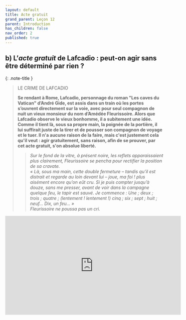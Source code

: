 ```yaml
---
layout: default
title: Acte gratuit
grand_parent: Leçon 12
parent: Introduction
has_children: false
nav_order: 2
published: true
---
```

## b) L’*acte gratuit* de Lafcadio : peut-on agir sans être déterminé par rien ?

{: .note-title }
> LE CRIME DE LAFCADIO
>
> **Se rendant à Rome, Lafcadio, personnage du roman "Les caves du Vatican" d’André Gide, est assis dans un train où les portes s’ouvrent directement sur la voie, avec pour seul compagnon de nuit un vieux monsieur du nom d’Amédée Fleurissoire. Alors que Lafcadio observe le vieux bonhomme, il a subitement une idée. Comme il tient là, sous sa propre main, la poignée de la portière, il lui suffirait juste de la tirer et de pousser son compagnon de voyage et le tuer. Il n'a aucune raison de la faire, mais c'est justement cela qu'il veut : agir gratuitement, sans raison, afin de se prouver, par cet acte gratuit, s'on absolue liberté.**
>> *Sur le fond de la vitre, à présent noire, les reflets apparaissaient plus clairement, Fleurissoire se pencha pour rectifier la position de sa cravate.*  
>> *« Là, sous ma main, cette double fermeture – tandis qu’il est distrait et regarde au loin devant lui – joue, ma foi ! plus aisément encore qu’on eût cru. Si je puis compter jusqu’à douze, sans me presser, avant de voir dans la campagne quelque feu, le tapir est sauvé. Je commence : Une ; deux ; trois ; quatre ; (lentement ! lentement !) cinq ; six ; sept ; huit ; neuf… Dix, un feu… »*    
>> *Fleurissoire ne poussa pas un cri.*


<iframe width="560" height="315" src="https://www.youtube.com/embed/3Y-qquAfpVw?si=AOX8gHSKvMfFDkSa" title="YouTube video player" frameborder="0" allow="accelerometer; autoplay; clipboard-write; encrypted-media; gyroscope; picture-in-picture; web-share" referrerpolicy="strict-origin-when-cross-origin" allowfullscreen></iframe>